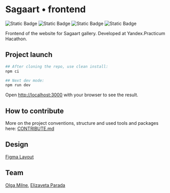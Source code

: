 # Sagaart • frontend

![Static Badge](https://img.shields.io/badge/status-in_progress-yellow) ![Static Badge](https://img.shields.io/badge/Next.js-gray?logo=Next.js) ![Static Badge](https://img.shields.io/badge/TypeScript-gray?logo=TypeScript) ![Static Badge](https://img.shields.io/badge/Mantine-gray?logo=Mantine)

Frontend of the website for Sagaart gallery. Developed at Yandex.Practicum Hacathon.

## Project launch

```bash
## After cloning the repo, use clean install:
npm ci

## Next dev mode:
npm run dev
```

Open [http://localhost:3000](http://localhost:3000) with your browser to see the result.

## How to contribute

More on the project conventions, structure and used tools and packages here: [CONTRIBUTE.md](/CONTRIBUTE.md)

<!-- ### Env

Адреса приложения и API необходимо указать в файле **.env** в корне проекта.

#### Пример .env файла

```text
VITE_BASE_URL=http://localhost:3000
VITE_API_URL=http://localhost:3000/api
``` -->

## Design

[Figma Layout](https://www.figma.com/design/u5iyOL3rRXAvv38LujjHOZ/%C2%AB%D0%9A%D0%BE%D0%BC%D0%B0%D0%BD%D0%B4%D0%B0-2%C2%BB-%D0%A5%D0%B0%D0%BA%D0%B0%D1%82%D0%BE%D0%BD%2B-%D0%A1%D0%B0%D0%B0%D0%B3%D0%B0%D1%80%D1%82?node-id=0%3A1&t=zHQXudZWC1i5rPIQ-1)

## Team

[Olga Milne](https://github.com/helgamilne), [Elizaveta Parada](https://github.com/Elizaveta-Parada)
